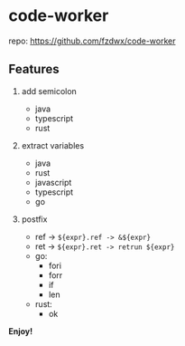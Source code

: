 # code-worker

repo: <https://github.com/fzdwx/code-worker>

## Features

1. add semicolon
   - java
   - typescript
   - rust

2. extract variables
   - java
   - rust
   - javascript
   - typescript
   - go
3. postfix
   - ref -> `${expr}.ref -> &${expr}`
   - ret -> `${expr}.ret -> retrun ${expr}`
   - go:
     - fori
     - forr
     - if
     - len
   - rust:
     - ok

**Enjoy!**
